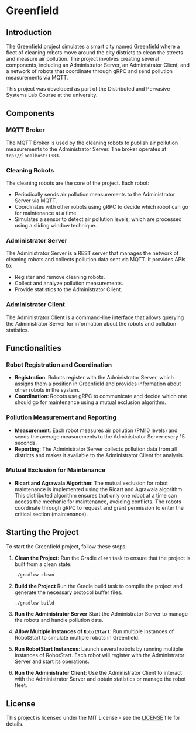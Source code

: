 # Greenfield

## Introduction

The Greenfield project simulates a smart city named Greenfield where a fleet of cleaning robots move around the city districts to clean the streets and measure air pollution. The project involves creating several components, including an Administrator Server, an Administrator Client, and a network of robots that coordinate through gRPC and send pollution measurements via MQTT.

This project was developed as part of the Distributed and Pervasive Systems Lab Course at the university.

## Components

### MQTT Broker
The MQTT Broker is used by the cleaning robots to publish air pollution measurements to the Administrator Server. The broker operates at `tcp://localhost:1883`.

### Cleaning Robots
The cleaning robots are the core of the project. Each robot:
- Periodically sends air pollution measurements to the Administrator Server via MQTT.
- Coordinates with other robots using gRPC to decide which robot can go for maintenance at a time.
- Simulates a sensor to detect air pollution levels, which are processed using a sliding window technique.

### Administrator Server
The Administrator Server is a REST server that manages the network of cleaning robots and collects pollution data sent via MQTT. It provides APIs to:
- Register and remove cleaning robots.
- Collect and analyze pollution measurements.
- Provide statistics to the Administrator Client.

### Administrator Client
The Administrator Client is a command-line interface that allows querying the Administrator Server for information about the robots and pollution statistics.

## Functionalities

### Robot Registration and Coordination
- **Registration**: Robots register with the Administrator Server, which assigns them a position in Greenfield and provides information about other robots in the system.
- **Coordination**: Robots use gRPC to communicate and decide which one should go for maintenance using a mutual exclusion algorithm.

### Pollution Measurement and Reporting
- **Measurement**: Each robot measures air pollution (PM10 levels) and sends the average measurements to the Administrator Server every 15 seconds.
- **Reporting**: The Administrator Server collects pollution data from all districts and makes it available to the Administrator Client for analysis.

### Mutual Exclusion for Maintenance
- **Ricart and Agrawala Algorithm**: The mutual exclusion for robot maintenance is implemented using the Ricart and Agrawala algorithm. This distributed algorithm ensures that only one robot at a time can access the mechanic for maintenance, avoiding conflicts. The robots coordinate through gRPC to request and grant permission to enter the critical section (maintenance).

## Starting the Project

To start the Greenfield project, follow these steps:

1. **Clean the Project:**
   Run the Gradle `clean` task to ensure that the project is built from a clean state.
   ```bash
   ./gradlew clean

2. **Build the Project**
   Run the Gradle build task to compile the project and generate the necessary protocol buffer files. 
   ```bash
   ./gradlew build
   
3. **Run the Administrator Server**
   Start the Administrator Server to manage the robots and handle pollution data.

4. **Allow Multiple Instances of `RobotStart`**:
   Run multiple instances of RobotStart to simulate multiple robots in Greenfield.

5. **Run RobotStart Instances**: 
   Launch several robots by running multiple instances of RobotStart. Each robot will register with the Administrator Server and start its operations.
6. **Run the Administrator Client**: 
   Use the Administrator Client to interact with the Administrator Server and obtain statistics or manage the robot fleet.

## License

This project is licensed under the MIT License - see the [LICENSE](LICENSE) file for details.
